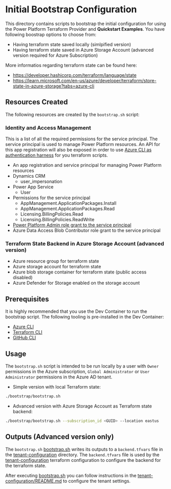 # Initial Bootstrap Configuration

This directory contains scripts to bootstrap the initial configuration for using the Power Platform Terraform Provider and **Quickstart Examples**. You have following boostrap options to choose from:
 * Having terraform state saved locally (simlpified version)
 * Having terraform state saved in Azure Storage Account (advanced version required for Azure Subscription)

More informatios regarding terraform state can be found here: 
 - <https://developer.hashicorp.com/terraform/language/state>
 - <https://learn.microsoft.com/en-us/azure/developer/terraform/store-state-in-azure-storage?tabs=azure-cli>

## Resources Created

The following resources are created by the `bootstrap.sh` script:

### Identity and Access Management

This is a list of all the required permissions for the service principal. The service principal is used to manage Power Platform resources.
An API for this app registration will also be exposed in order to use [Azure CLI as authentication harness](https://github.com/microsoft/terraform-provider-power-platform/blob/main/docs/cli.md) for you terraform scripts.

* An app registration and service principal for managing Power Platform resources
* Dynamics CRM
  * user_impersonation
* Power App Service
  * User
* Permissions for the service principal
  * AppManagement.ApplicationPackages.Install
  * AppManagement.ApplicationPackages.Read
  * Licensing.BillingPolicies.Read
  * Licensing.BillingPolicies.ReadWrite
* [Power Platform Admin role grant to the service principal](https://learn.microsoft.com/en-us/power-platform/admin/powerplatform-api-create-service-principal#registering-an-admin-management-application)
* Azure Data Access Blob Contributor role grant to the service principal

### Terraform State Backend in Azure Storage Account (advanced version)

* Azure resource group for terraform state
* Azure storage account for terraform state
* Azure blob storage container for terraform state (public access disabled)
* Azure Defender for Storage enabled on the storage account

## Prerequisites

It is highly recommended that you use the Dev Container to run the bootstrap script. The following tooling is pre-installed in the Dev Container:

* [Azure CLI](https://learn.microsoft.com/en-us/cli/azure/)
* [Terraform CLI](https://developer.hashicorp.com/terraform/cli)
* [GitHub CLI](https://cli.github.com/)

## Usage

The `bootstrap.sh` script is intended to be run locally by a user with `Owner` permissions in the Azure subscription, `Global Administrator` or `User Administrator` permissions in the Azure AD tenant.


- Simple version with local Terraform state:
```bash
./bootstrap/bootstrap.sh
```

- Advanced version with Azure Storage Account as Terraform state backend:
```bash
./bootstrap/bootstrap.sh --subscription_id <GUID> --location eastus
```

## Outputs (Advanced version only)

The `bootstrap.sh` [bootstrap.sh](/bootstrap/bootstrap.sh) writes its outputs to a `backend.tfvars` file in the [tenant-configuration](/bootstrap/tenant-configuration/) directory.  The `backend.tfvars` file is used by the [tenant-configuration](/bootstrap/tenant-configuration/) terraform configuration to configure the backend for the terraform state.

After executing [bootstrap.sh](/bootstrap/bootstrap.sh) you can follow instructions in the [tenant-configuration/README.md](/bootstrap/tenant-configuration/README.md) to configure the tenant settings.

